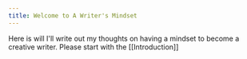 ```yaml
---
title: Welcome to A Writer's Mindset
---
```


Here is will I'll write out my thoughts on having a mindset to become a creative writer. Please start with the [[Introduction]]
